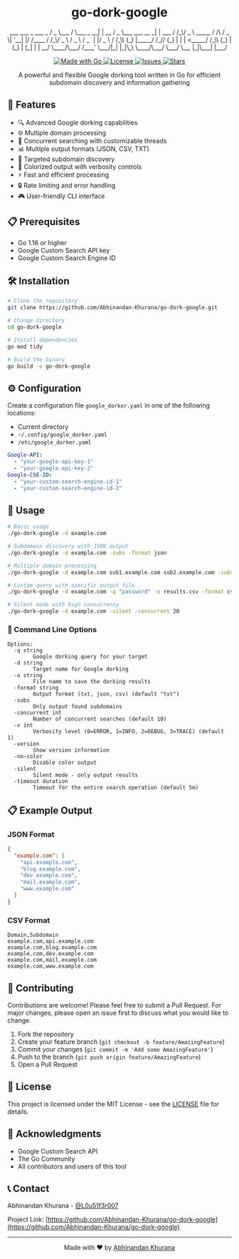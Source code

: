 <h1 align="center">go-dork-google</h1>

<p align="center">
   ___              ___           _           ___                  _
  / _ \___         /   \___  _ __| | __      / _ \___   ___   __ _| | ___
 / /_\/ _ \ _____ / /\ / _ \| '__| |/ /____ / /_\/ _ \ / _ \ / _` | |/ _ \
/ /_\\ (_) |_____/ /_// (_) | |  |   <_____/ /_\\ (_) | (_) | (_| | |  __/
\____/\___/     /___,' \___/|_|  |_|\_\    \____/\___/ \___/ \__, |_|\___|
                                                             |___/        </p>

<p align="center">
  <a href="https://golang.org">
    <img src="https://img.shields.io/badge/Made%20with-Go-1f425f.svg" alt="Made with Go">
  </a>
  <a href="https://github.com/Abhinandan-Khurana/go-dork-google/blob/master/LICENSE">
    <img src="https://img.shields.io/github/license/Abhinandan-Khurana/go-dork-google" alt="License">
  </a>
  <a href="https://github.com/Abhinandan-Khurana/go-dork-google/issues">
    <img src="https://img.shields.io/github/issues/Abhinandan-Khurana/go-dork-google" alt="Issues">
  </a>
  <a href="https://github.com/Abhinandan-Khurana/go-dork-google/stargazers">
    <img src="https://img.shields.io/github/stars/Abhinandan-Khurana/go-dork-google" alt="Stars">
  </a>
</p>

<p align="center">
  A powerful and flexible Google dorking tool written in Go for efficient subdomain discovery and information gathering
</p>

## 🚀 Features

- 🔍 Advanced Google dorking capabilities
- 🌐 Multiple domain processing
- 🔄 Concurrent searching with customizable threads
- 📊 Multiple output formats (JSON, CSV, TXT)
- 🎯 Targeted subdomain discovery
- 🎨 Colorized output with verbosity controls
- ⚡ Fast and efficient processing
- 🔒 Rate limiting and error handling
- 🎮 User-friendly CLI interface

## 📋 Prerequisites

- Go 1.16 or higher
- Google Custom Search API key
- Google Custom Search Engine ID

## 🛠️ Installation

```bash
# Clone the repository
git clone https://github.com/Abhinandan-Khurana/go-dork-google.git

# Change directory
cd go-dork-google

# Install dependencies
go mod tidy

# Build the binary
go build -o go-dork-google
```

## ⚙️ Configuration

Create a configuration file `google_dorker.yaml` in one of the following locations:

- Current directory
- `~/.config/google_dorker.yaml`
- `/etc/google_dorker.yaml`

```yaml
Google-API:
  - "your-google-api-key-1"
  - "your-google-api-key-2"
Google-CSE-ID:
  - "your-custom-search-engine-id-1"
  - "your-custom-search-engine-id-2"
```

## 🎯 Usage

```bash
# Basic usage
./go-dork-google -d example.com

# Subdomain discovery with JSON output
./go-dork-google -d example.com -subs -format json

# Multiple domain processing
./go-dork-google -d example.com sub1.example.com sub2.example.com -subs

# Custom query with specific output file
./go-dork-google -d example.com -q "password" -o results.csv -format csv

# Silent mode with high concurrency
./go-dork-google -d example.com -silent -concurrent 20
```

### 🎪 Command Line Options

```
Options:
  -q string
        Google dorking query for your target
  -d string
        Target name for Google dorking
  -o string
        File name to save the dorking results
  -format string
        Output format (txt, json, csv) (default "txt")
  -subs
        Only output found subdomains
  -concurrent int
        Number of concurrent searches (default 10)
  -v int
        Verbosity level (0=ERROR, 1=INFO, 2=DEBUG, 3=TRACE) (default 1)
  -version
        Show version information
  -no-color
        Disable color output
  -silent
        Silent mode - only output results
  -timeout duration
        Timeout for the entire search operation (default 5m)
```

## 📋 Example Output

### JSON Format

```json
{
  "example.com": [
    "api.example.com",
    "blog.example.com",
    "dev.example.com",
    "mail.example.com",
    "www.example.com"
  ]
}
```

### CSV Format

```csv
Domain,Subdomain
example.com,api.example.com
example.com,blog.example.com
example.com,dev.example.com
example.com,mail.example.com
example.com,www.example.com
```

## 🤝 Contributing

Contributions are welcome! Please feel free to submit a Pull Request. For major changes, please open an issue first to discuss what you would like to change.

1. Fork the repository
2. Create your feature branch (`git checkout -b feature/AmazingFeature`)
3. Commit your changes (`git commit -m 'Add some AmazingFeature'`)
4. Push to the branch (`git push origin feature/AmazingFeature`)
5. Open a Pull Request

## 📝 License

This project is licensed under the MIT License - see the [LICENSE](LICENSE) file for details.

## 🙏 Acknowledgments

- Google Custom Search API
- The Go Community
- All contributors and users of this tool

## 📞 Contact

Abhinandan Khurana - [@L0u51f3r007](https://x.com/L0u51f3r007)

Project Link: [https://github.com/Abhinandan-Khurana/go-dork-google](https://github.com/Abhinandan-Khurana/go-dork-google)

---

<p align="center">
  Made with ❤️ by <a href="https://github.com/Abhinandan-Khurana">Abhinandan Khurana</a>
</p>
